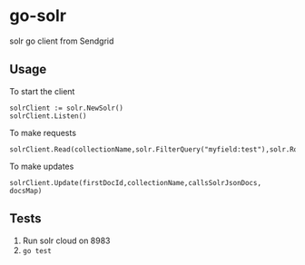 # go-solr
solr go client from Sendgrid

## Usage
To start the client
```
solrClient := solr.NewSolr()
solrClient.Listen()
```

To make requests
```
solrClient.Read(collectionName,solr.FilterQuery("myfield:test"),solr.Route("shardkey!"))
```
To make updates
```
solrClient.Update(firstDocId,collectionName,callsSolrJsonDocs, docsMap)
```

## Tests
1. Run solr cloud on 8983
2. ``` go test ```